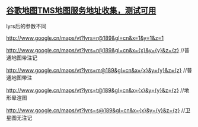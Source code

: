 


[谷歌地图TMS地图服务地址收集，测试可用](https://blog.csdn.net/gisuuser/article/details/83089467)
- 

lyrs后的参数不同

http://www.google.cn/maps/vt?lyrs=r@189&gl=cn&x=1&y=1&z=1

http://www.google.cn/maps/vt?lyrs=r@189&gl=cn&x={x}&y={y}&z={z}
//普通地图带注记

http://www.google.cn/maps/vt?lyrs=m@189&gl=cn&x={x}&y={y}&z={z}
//普通地图带注

http://www.google.cn/maps/vt?lyrs=t@189&gl=cn&x={x}&y={y}&z={z}
//地形晕渲图     

http://www.google.cn/maps/vt?lyrs=s@189&gl=cn&x={x}&y={y}&z={z}
//卫星图无注记